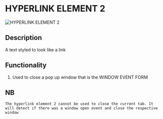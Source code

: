 # HYPERLINK ELEMENT 2

![HYPERLINK ELEMENT 2](https://i.postimg.cc/kXvT64vR/Screenshot-2023-01-18-160236.png)

## Description

A text styled to look like a link

## Functionality

1. Used to close a pop up window that is the WINDOW EVENT FORM

## NB

`The hyperlink element 2 cannot be used to close the current tab. It will detect if there was a window open event and close the respective window`

